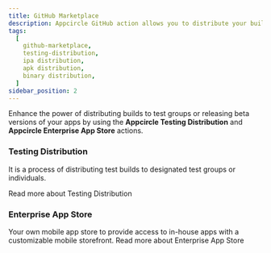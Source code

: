 ```yaml
---
title: GitHub Marketplace
description: Appcircle GitHub action allows you to distribute your builds to testers directly pipeline.
tags:
  [
    github-marketplace,
    testing-distribution,
    ipa distribution,
    apk distribution,
    binary distribution,
  ]
sidebar_position: 2
---
```


Enhance the power of distributing builds to test groups or releasing beta versions of your apps by using the **Appcircle Testing Distribution** and **Appcircle Enterprise App Store** actions.

### Testing Distribution

It is a process of distributing test builds to designated test groups or individuals.

<ContentRef url="/marketplace/github-marketplace/testing-distribution">
Read more about Testing Distribution
</ContentRef>

### Enterprise App Store

Your own mobile app store to provide access to in-house apps with a customizable mobile storefront.
<ContentRef url="/marketplace/github-marketplace/enterprise-app-store">
Read more about Enterprise App Store
</ContentRef>
